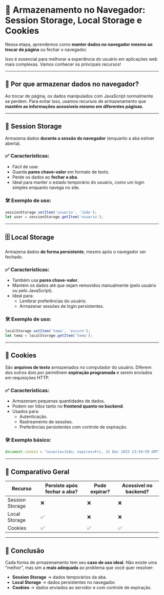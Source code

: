 # 🧠 Armazenamento no Navegador: Session Storage, Local Storage e Cookies

Nessa etapa, aprendemos como **manter dados no navegador mesmo ao trocar de página** ou fechar o navegador. 

Isso é essencial para melhorar a experiência do usuário em aplicações web mais complexas. Vamos conhecer os principais recursos!

---

## 🚪 Por que armazenar dados no navegador?

Ao trocar de página, os dados manipulados com JavaScript normalmente se perdem. Para evitar isso, usamos recursos de armazenamento que **mantêm as informações acessíveis mesmo em diferentes páginas**.

---

## 💾 Session Storage

Armazena dados **durante a sessão do navegador** (enquanto a aba estiver aberta).

### ✅ Características:
- Fácil de usar.
- Guarda **pares chave-valor** em formato de texto.
- Perde os dados ao **fechar a aba**.
- Ideal para manter o estado temporário do usuário, como um login simples enquanto navega no site.

### 🛠️ Exemplo de uso:
```js
sessionStorage.setItem('usuario', 'João');
let user = sessionStorage.getItem('usuario');
```

---

## 🗄️ Local Storage

Armazena dados **de forma persistente**, mesmo após o navegador ser fechado.

### ✅ Características:
- Também usa **pares chave-valor**.
- Mantém os dados até que sejam removidos manualmente (pelo usuário ou pelo JavaScript).
- Ideal para:
  - Lembrar preferências do usuário.
  - Armazenar sessões de login persistentes.

### 🛠️ Exemplo de uso:
```js
localStorage.setItem('tema', 'escuro');
let tema = localStorage.getItem('tema');
```

---

## 🍪 Cookies

São **arquivos de texto** armazenados no computador do usuário. Diferem dos outros dois por permitirem **expiração programada** e serem enviados em requisições HTTP.

### ✅ Características:
- Armazenam pequenas quantidades de dados.
- Podem ser lidos tanto no **frontend quanto no backend**.
- Usados para:
  - Autenticação.
  - Rastreamento de sessões.
  - Preferências persistentes com controle de expiração.

### 🛠️ Exemplo básico:
```js
document.cookie = "usuario=João; expires=Fri, 31 Dec 2025 23:59:59 GMT";
```

---

## 🧩 Comparativo Geral

| Recurso          | Persiste após fechar a aba? | Pode expirar? | Acessível no backend? |
|------------------|-----------------------------|---------------|------------------------|
| Session Storage  | ❌                          | ❌            | ❌                     |
| Local Storage    | ✅                          | ❌            | ❌                     |
| Cookies          | ✅                          | ✅            | ✅                     |

---

## 🎯 Conclusão

Cada forma de armazenamento tem seu **caso de uso ideal**. Não existe uma "melhor", mas sim a **mais adequada** ao problema que você quer resolver:

- **Session Storage** → dados temporários da aba.
- **Local Storage** → dados persistentes no navegador.
- **Cookies** → dados enviados ao servidor e com controle de expiração.
